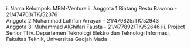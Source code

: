 i. Nama Kelompok: MBM-Venture
ii. Anggota 1:Bintang Restu Bawono - 21/474703/TK/52376<br />
    Anggota 2:Muhammad Luthfan Arrayan - 21/479825/TK/52943<br />
    Anggota 3: Muhammad AlGhifari Fausta - 21/477892/TK/52646
iii. Project Senior TI
iv. Departemen Teknologi Elektro dan Teknologi Informasi, Fakultas Teknik, Universitas Gadjah Mada
